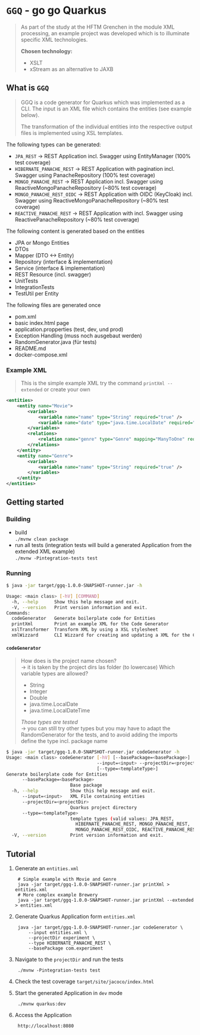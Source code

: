 # `GGQ` - go go Quarkus
> As part of the study at the HFTM Grenchen in the module XML processing, an example project was developed which is to illuminate specific XML technologies.   
>   
> **Chosen technology:**
> - XSLT
> - xStream as an alternative to JAXB 

## What is `GGQ`

> GGQ is a code generator for Quarkus which was implemented as a CLI. The input is an XML file which contains the entities (see example below).  
>  
> The transformation of the individual entities into the respective output files is implemented using XSL templates. 

The following types can be generated: 

- `JPA_REST` → REST Application incl. Swagger using EntityManager (100% test coverage)
- `HIBERNATE_PANACHE_REST` → REST Application with pagination incl. Swagger using PanacheRepository (100% test coverage)
- `MONGO_PANACHE_REST` → REST Application incl. Swagger using ReactiveMongoPanacheRepository (~80% test coverage)
- `MONGO_PANACHE_REST_OIDC` → REST Application with OIDC (KeyCloak) incl. Swagger using ReactiveMongoPanacheRepository (~80% test coverage)
- `REACTIVE_PANACHE_REST` → REST Application with incl. Swagger using ReactivePanacheRepository (~80% test coverage)

The following content is generated based on the entities 

- JPA or Mongo Entities
- DTOs
- Mapper (DTO <-> Entity)
- Repository (interface & implementation)
- Service (interface & implementation)
- REST Resource (incl. swagger)
- UnitTests
- IntegrationTests
- TestUtil per Entity

The following files are generated once 

- pom.xml
- basic index.html page
- application.propperties (test, dev, und prod)
- Exception Handling (muss noch ausgebaut werden)
- RandomGenerator.java (für tests)
- README.md
- docker-compose.xml

### Example XML
> This is the simple example XML try the command `printXml --extended` or create your own

```xml
<entities>
    <entity name="Movie">
        <variables>
            <variable name="name" type="String" required="true" />
            <variable name="date" type="java.time.LocalDate" required="true" />
        </variables>
        <relations>
            <relation name="genre" type="Genre" mapping="ManyToOne" required="true" />
        </relations>
    </entity>
    <entity name="Genre">
        <variables>
            <variable name="name" type="String" required="true" />
        </variables>
    </entity>
</entities>
```

## Getting started

### Building

- build  
    `./mvnw clean package`
- run all tests (integration tests will build a generated Application from the extended XML example)  
    `./mvnw -Pintegration-tests test`

### Running

```bash
$ java -jar target/ggq-1.0.0-SNAPSHOT-runner.jar -h

Usage: <main class> [-hV] [COMMAND]
  -h, --help      Show this help message and exit.
  -V, --version   Print version information and exit.
Commands:
  codeGenerator   Generate boilerplate code for Entities
  printXml        Print an example XML for the Code Generator
  xslTransformer  Transform XML by using a XSL stylesheet
  xmlWizzard      CLI Wizzard for creating and updating a XML for the Code Generator → better edit the XML  manualy ;)
```

#### `codeGenerator`  
> How does is the project name chosen?  
→ it is taken by the project dirs las folder (to lowercase)
> Which variable types are allowed? 
> - String
> - Integer
> - Double
> - java.time.LocalDate
> - java.time.LocalDateTime
>
> *Those types are tested*  
> → you can still try other types but you may have to adapt the RandomGenerator for the tests, and to avoid adding the imports define the type incl. package name
```bash
$ java -jar target/ggq-1.0.0-SNAPSHOT-runner.jar codeGenerator -h
Usage: <main class> codeGenerator [-hV] [--basePackage=<basePackage>]
                                  --input=<input> --projectDir=<projectDir>
                                  [--type=<templateType>]
Generate boilerplate code for Entities
      --basePackage=<basePackage>
                        Base package
  -h, --help            Show this help message and exit.
      --input=<input>   XML File containing entities
      --projectDir=<projectDir>
                        Quarkus project directory
      --type=<templateType>
                        template types (valid values: JPA_REST,
                          HIBERNATE_PANACHE_REST, MONGO_PANACHE_REST,
                          MONGO_PANACHE_REST_OIDC, REACTIVE_PANACHE_REST)
  -V, --version         Print version information and exit.
```

## Tutorial

1. Generate an `entities.xml`  

        # Simple example with Movie and Genre
        java -jar target/ggq-1.0.0-SNAPSHOT-runner.jar printXml > entities.xml
        # More complex example Brewery
        java -jar target/ggq-1.0.0-SNAPSHOT-runner.jar printXml --extended > entities.xml

2. Generate Quarkus Application form `entities.xml`  

        java -jar target/ggq-1.0.0-SNAPSHOT-runner.jar codeGenerator \
            --input entities.xml \
            --projectDir experiment \
            --type HIBERNATE_PANACHE_REST \
            --basePackage com.experiment

3. Navigate to the `projectDir` and run the tests

        ./mvnw -Pintegration-tests test
        
4. Check the test coverage `target/site/jacoco/index.html`

5. Start the generated Application in `dev` mode

        ./mvnw quarkus:dev
        
6. Access the Application

        http://localhost:8080 

